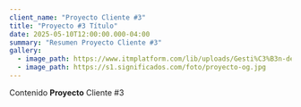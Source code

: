```yaml
---
client_name: "Proyecto Cliente #3"
title: "Proyecto #3 Título"
date: 2025-05-10T12:00:00.000-04:00
summary: "Resumen Proyecto Cliente #3"
gallery:
  - image_path: https://www.itmplatform.com/lib/uploads/Gesti%C3%B3n-de-Proyectos-5-Requisitos-del-%C3%89xito-300x199.png
  - image_path: https://s1.significados.com/foto/proyecto-og.jpg
---
```

Contenido **Proyecto** Cliente #3
